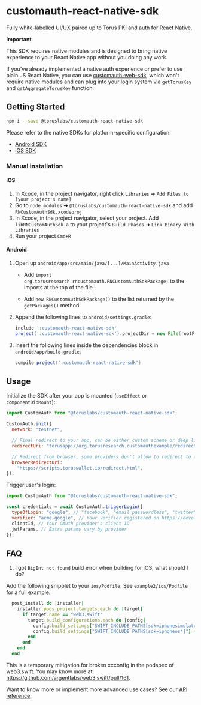 # customauth-react-native-sdk

Fully white-labelled UI/UX paired up to Torus PKI and auth for React Native.

**Important**

This SDK requires native modules and is designed to bring native experience to your React Native app without you doing any work.

If you've already implemented a native auth experience or prefer to use plain JS React Native, you can use [customauth-web-sdk](https://github.com/torusresearch/customauth-web-sdk), which won't require native modules and can plug into your login system via `getTorusKey` and `getAggregateTorusKey` function.

## Getting Started

```bash
npm i --save @toruslabs/customauth-react-native-sdk
```

Please refer to the native SDKs for platform-specific configuration.

- [Android SDK](https://github.com/torusresearch/customauth-android-sdk)
- [iOS SDK](https://github.com/torusresearch/customauth-swift-sdk)


### Manual installation

#### iOS

1. In Xcode, in the project navigator, right click `Libraries` ➜ `Add Files to [your project's name]`
2. Go to `node_modules` ➜ `@toruslabs/customauth-react-native-sdk` and add `RNCustomAuthSdk.xcodeproj`
3. In Xcode, in the project navigator, select your project. Add `libRNCustomAuthSdk.a` to your project's `Build Phases` ➜ `Link Binary With Libraries`
4. Run your project `Cmd+R`

#### Android

1. Open up `android/app/src/main/java/[...]/MainActivity.java`

   - Add `import org.torusresearch.rncustomauth.RNCustomAuthSdkPackage;` to the imports at the top of the file

   - Add `new RNCustomAuthSdkPackage()` to the list returned by the `getPackages()` method

2. Append the following lines to `android/settings.gradle`:

   ```groovy
   include ':customauth-react-native-sdk'
   project(':customauth-react-native-sdk').projectDir = new File(rootProject.projectDir, '../node_modules/customauth-react-native-sdk/android')
   ```

3. Insert the following lines inside the dependencies block in `android/app/build.gradle`:

   ```groovy
   compile project(':customauth-react-native-sdk')
   ```

## Usage

Initialize the SDK after your app is mounted (`useEffect` or `componentDidMount`):

```js
import CustomAuth from "@toruslabs/customauth-react-native-sdk";

CustomAuth.init({
  network: "testnet",

  // Final redirect to your app, can be either custom scheme or deep link
  redirectUri: "torusapp://org.torusresearch.customauthexample/redirect",

  // Redirect from browser, some providers don't allow to redirect to custom scheme, you'll need to configure a proxy web address in which case
  browserRedirectUri:
    "https://scripts.toruswallet.io/redirect.html",
});
```

Trigger user's login:

```js
import CustomAuth from "@toruslabs/customauth-react-native-sdk";

const credentials = await CustomAuth.triggerLogin({
  typeOfLogin: "google", // "facebook", "email_passwordless", "twitter", "discord", etc
  verifier: "acme-google", // Your verifier registered on https://developer.tor.us
  clientId, // Your OAuth provider's client ID
  jwtParams, // Extra params vary by provider
});
```

## FAQ

1. I got `BigInt not found` build error when building for iOS, what should I do?

Add the following snipplet to your `ios/Podfile`. See `example2/ios/Podfile` for a full example.

```ruby
  post_install do |installer|
    installer.pods_project.targets.each do |target|
      if target.name == "web3.swift"
        target.build_configurations.each do |config|
          config.build_settings["SWIFT_INCLUDE_PATHS[sdk=iphonesimulator*]"] = "$(inherited) $(PODS_CONFIGURATION_BUILD_DIR)/BigInt $(PODS_CONFIGURATION_BUILD_DIR)/GenericJSON $(PODS_TARGET_SRCROOT)/web3swift/lib/**"
          config.build_settings["SWIFT_INCLUDE_PATHS[sdk=iphoneos*]"] = "$(inherited) $(PODS_CONFIGURATION_BUILD_DIR)/BigInt $(PODS_CONFIGURATION_BUILD_DIR)/GenericJSON $(PODS_TARGET_SRCROOT)/web3swift/lib/**"
        end
      end
    end
  end
```

This is a temporary mitigation for broken xcconfig in the podspec of web3.swift. You may know more at https://github.com/argentlabs/web3.swift/pull/161.

Want to know more or implement more advanced use cases? See our [API reference](https://docs.tor.us/customauth/api-reference/usage).
